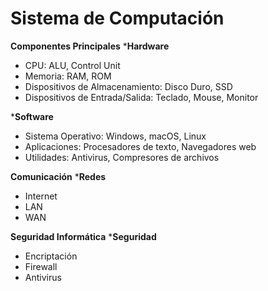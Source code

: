 # Sistema de Computación
**Componentes Principales**
***Hardware**
- CPU: ALU, Control Unit
- Memoria: RAM, ROM
- Dispositivos de Almacenamiento: Disco Duro, SSD
- Dispositivos de Entrada/Salida: Teclado, Mouse, Monitor

***Software**
- Sistema Operativo: Windows, macOS, Linux
- Aplicaciones: Procesadores de texto, Navegadores web
- Utilidades: Antivirus, Compresores de archivos

**Comunicación**
***Redes**
- Internet
- LAN
- WAN

**Seguridad Informática**
***Seguridad**
- Encriptación
- Firewall
- Antivirus
